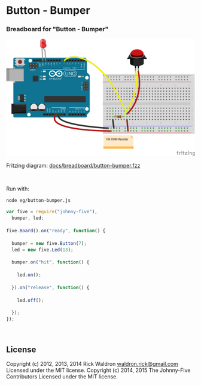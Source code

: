 <!--remove-start-->

# Button - Bumper




### Breadboard for "Button - Bumper"



![docs/breadboard/button-bumper.png](breadboard/button-bumper.png)<br>

Fritzing diagram: [docs/breadboard/button-bumper.fzz](breadboard/button-bumper.fzz)

&nbsp;



Run with:
```bash
node eg/button-bumper.js
```

<!--remove-end-->

```javascript
var five = require("johnny-five"),
  bumper, led;

five.Board().on("ready", function() {

  bumper = new five.Button(7);
  led = new five.Led(13);

  bumper.on("hit", function() {

    led.on();

  }).on("release", function() {

    led.off();

  });
});

```








&nbsp;

<!--remove-start-->

## License
Copyright (c) 2012, 2013, 2014 Rick Waldron <waldron.rick@gmail.com>
Licensed under the MIT license.
Copyright (c) 2014, 2015 The Johnny-Five Contributors
Licensed under the MIT license.

<!--remove-end-->
